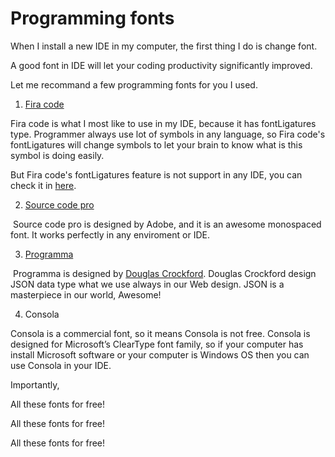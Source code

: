# Programming fonts

When I install a new IDE in my computer, the first thing I do is change font.

A good font in IDE will let your coding productivity significantly improved.

Let me recommand a few programming fonts for you I used.

1. [Fira code](https://github.com/tonsky/FiraCode)

  Fira code is what I most like to use in my IDE, because it has fontLigatures type. Programmer always use lot of symbols in any language, so Fira code's fontLigatures will change symbols to let your brain to know what is this symbol is doing easily.
  
  But Fira code's fontLigatures feature is not support in any IDE, you can check it in [here](https://github.com/tonsky/FiraCode#editor-support).
  
2. [Source code pro](https://github.com/adobe-fonts/source-code-pro)

  Source code pro is designed by Adobe, and it is an awesome monospaced font. It works perfectly in any enviroment or IDE.
  
3. [Programma](https://github.com/douglascrockford/Programma)

  Programma is designed by [Douglas Crockford](https://github.com/douglascrockford). Douglas Crockford design JSON data type what we use always in our Web design. JSON is a masterpiece in our world, Awesome!
  
4. Consola
  
  Consola is a commercial font, so it means Consola is not free. Consola is designed for Microsoft’s ClearType font family, so if your computer has install Microsoft software or your computer is Windows OS then you can use Consola in your IDE.
  

Importantly, 

All these fonts for free!

All these fonts for free!

All these fonts for free!
